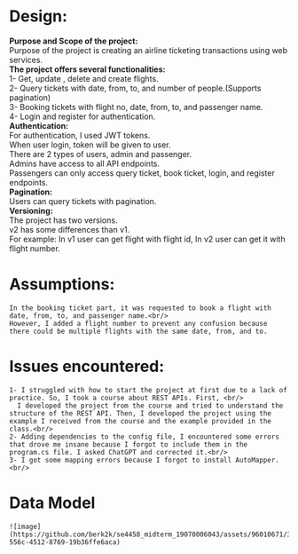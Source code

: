 # Design:
   **Purpose and Scope of the project:** <br/>
    Purpose of the project is creating an airline ticketing transactions using web services.<br/>
   **The project offers several functionalities:**<br/>
      1- Get, update , delete and create flights.<br/>
      2- Query tickets with date, from, to, and number of people.(Supports pagination)<br/>
      3- Booking tickets with flight no, date, from, to, and passenger name.<br/>
      4- Login and register for authentication.<br/>
 **Authentication:**<br/>
    For authentication, I used JWT tokens.<br/>
    When user login, token will be given to user.<br/>
    There are 2 types of users, admin and passenger.<br/>
    Admins have access to all API endpoints.<br/>
    Passengers can only access query ticket, book ticket, login, and register endpoints.<br/>
  **Pagination:**<br/>
    Users can query tickets with pagination.<br/>
  **Versioning:**  <br/>
    The project has two versions.<br/>
    v2 has some differences than v1. <br/>
    For example: In v1 user can get flight with flight id, In v2 user can get it with flight number.<br/>
    
 # Assumptions:
    In the booking ticket part, it was requested to book a flight with date, from, to, and passenger name.<br/>
    However, I added a flight number to prevent any confusion because there could be multiple flights with the same date, from, and to.

 # Issues encountered:
    1- I struggled with how to start the project at first due to a lack of practice. So, I took a course about REST APIs. First, <br/>
      I developed the project from the course and tried to understand the structure of the REST API. Then, I developed the project using the example I received from the course and the example provided in the class.<br/>
    2- Adding dependencies to the config file, I encountered some errors that drove me insane because I forgot to include them in the program.cs file. I asked ChatGPT and corrected it.<br/>
    3- I got some mapping errors because I forgot to install AutoMapper.<br/>


# Data Model

    ![image](https://github.com/berk2k/se4458_midterm_19070006043/assets/96010671/3c223a66-556c-4512-8769-19b36ffe6aca)

